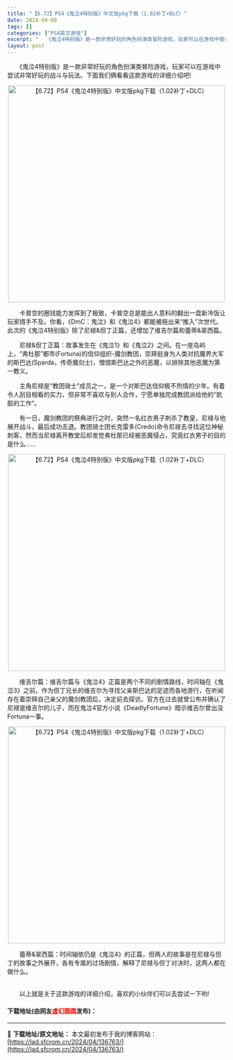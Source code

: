 ```yaml
---
title: "【6.72】PS4《鬼泣4特别版》中文版pkg下载（1.02补丁+DLC）"
date: 2024-04-08
tags: []
categories: ["PS4英文游戏"]
excerpt: "　　《鬼泣4特别版》是一款非常好玩的角色扮演类冒险游戏，玩家可以在游戏中尝试非常好玩的战斗与玩法。下面我们俩看看这款游戏的详细介绍吧! 　　卡普空的圈钱能力发挥到了极致，卡普空总是能出人意料的翻出一盘新冷饭让玩家措手不及。你看，《DmC：鬼泣》和《鬼泣4》都能被拖出来&ldquo;推入&rdquo;&hellip;"
layout: post
---
```


 <p>　　《鬼泣4特别版》是一款非常好玩的角色扮演类冒险游戏，玩家可以在游戏中尝试非常好玩的战斗与玩法。下面我们俩看看这款游戏的详细介绍吧!</p> <p align="center"><img align="" border="0" src="https://lad.sfcrom.cn/wp-content/uploads/2024/04/20240408_6613a45838332.webp" width="500" alt="【6.72】PS4《鬼泣4特别版》中文版pkg下载（1.02补丁+DLC）" /></p> <p>　　卡普空的圈钱能力发挥到了极致，卡普空总是能出人意料的翻出一盘新冷饭让玩家措手不及。你看，《DmC：鬼泣》和《鬼泣4》都能被拖出来&ldquo;推入&rdquo;次世代。此次的《鬼泣4特别版》除了尼禄&amp;但丁正篇，还增加了维吉尔篇和蕾蒂&amp;翠西篇。</p> <p>　　尼禄&amp;但丁正篇：故事发生在《鬼泣1》和《鬼泣2》之间。在一座岛屿上，&ldquo;弗杜那&rdquo;都市(Fortuna)的信仰组织-魔剑教团，崇拜挺身为人类对抗魔界大军的斯巴达(Sparda，传奇魔剑士)，憎恨斯巴达之外的恶魔，以排除其他恶魔为第一教义。</p> <p>　　主角尼禄是&ldquo;教团骑士&rdquo;成员之一，是一个对斯巴达信仰极不热情的少年。有着令人刮目相看的实力，但非常不喜欢与别人合作，宁愿单独完成教团派给他的&ldquo;肮脏的工作&rdquo;。</p> <p>　　有一日，魔剑教团的祭典进行之时，突然一名红衣男子刺杀了教皇，尼禄与他展开战斗，最后成功击退。教团骑士团长克雷多(Credo)命令尼禄去寻找这位神秘刺客，然而当尼禄离开教堂后却发觉弗杜那已经被恶魔侵占，究竟红衣男子的目的是什么&hellip;&hellip;</p> <p align="center"><img align="" border="0" src="https://lad.sfcrom.cn/wp-content/uploads/2024/04/20240408_6613a4588271f.webp" width="500" alt="【6.72】PS4《鬼泣4特别版》中文版pkg下载（1.02补丁+DLC）" /></p> <p>　　维吉尔篇：维吉尔篇与《鬼泣4》正篇是两个不同的剧情路线，时间轴在《鬼泣3》之前。作为但丁兄长的维吉尔为寻找父亲斯巴达的足迹而各地游行，在听闻存在着崇拜自己亲父的魔剑教团后，决定前去探访。官方在过去就曾公布并确认了尼禄是维吉尔的儿子，而在鬼泣4官方小说《DeadlyFortune》暗示维吉尔曾出没Fortuna一事。</p> <p align="center"><img align="" border="0" src="https://lad.sfcrom.cn/wp-content/uploads/2024/04/20240408_6613a458c3f40.webp" width="500" alt="【6.72】PS4《鬼泣4特别版》中文版pkg下载（1.02补丁+DLC）" /></p> <p>　　蕾蒂&amp;翠西篇：时间轴依仍是《鬼泣4》的正篇，但两人的故事是在尼禄与但丁的故事之外展开，各有专属的过场剧情，解释了尼禄与但丁对决时，这两人都在做什么。</p> <p><br />　　以上就是关于这款游戏的详细介绍，喜欢的小伙伴们可以去尝试一下哟!</p> <p><h4>下载地址(由网友<font color="red">虚幻圆圆</font>发布)：</h4></p> 

---
📖 **下载地址/原文地址：** 本文最初发布于我的博客网站：[https://lad.sfcrom.cn/2024/04/136763/](https://lad.sfcrom.cn/2024/04/136763/)
